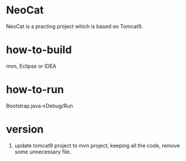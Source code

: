 NeoCat
=========
NeoCat is a practing project which is based on Tomcat9.


how-to-build
============
mvn, Eclipse or IDEA


how-to-run
============
Bootstrap.java->Debug/Run


version
=========
1. update tomcat9 project to mvn project, keeping all the code, remove some unnecessary file.

